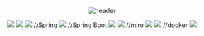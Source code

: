 <div align="center">
  
  ![header](https://capsule-render.vercel.app/api?type=Waving&color=bcbcbc&fontSize=40&fontColor=5b5b5b&text=System.out.println(%22Welcome%20Here!%22)%3B&animation=fadeIn&fontAlignY=55)
</div>
<div align="center">

  <img src="https://img.shields.io/badge/JAVA-007396?style=for-the-badge&logo=java&logoColor=white">

  <img src="https://img.shields.io/badge/MySQL-4479A1?style=for-the-badge&logo=MySQL&logoColor=white">

  <img src="https://img.shields.io/badge/Oracle-F80000?style=for-the-badge&logo=Oracle&logoColor=white">
//Spring
  <img src="https://img.shields.io/badge/Spring-2C2255?style=for-the-badge&logo=Spring&logoColor=white">
//Spring Boot
  <img src="https://img.shields.io/badge/SpringBoot-2C2255?style=for-the-badge&logo=Spring Boot&logoColor=white">
  <img src="https://img.shields.io/badge/github-181717?style=for-the-badge&logo=github&logoColor=white">
//miro
  <img src="https://img.shields.io/badge/Miro-050038?style=for-the-badge&logo=Miro&logoColor=white">
  <img src="https://img.shields.io/badge/aws-232F3E?style=for-the-badge&logo=aws&logoColor=white">
//docker
  <img src="https://img.shields.io/badge/Docker-2C2255?style=for-the-badge&logo=Docker&logoColor=white">
</div>
